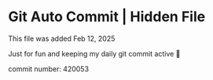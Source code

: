 # Git Auto Commit | Hidden File

This file was added Feb 12, 2025

Just for fun and keeping my daily git commit active 🤪

commit number: 420053
